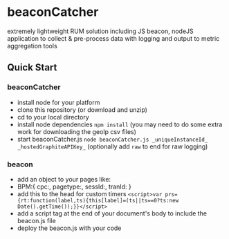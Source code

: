 # beaconCatcher
extremely lightweight RUM solution including JS beacon, nodeJS application to collect &amp; pre-process data with logging and output to metric aggregation tools

## Quick Start
### beaconCatcher
* install node for your platform
* clone this repository (or download and unzip)
* cd to your local directory
* install node dependencies `npm install` (you may need to do some extra work for downloading the geoIp csv files)
* start beaconCatcher.js `node beaconCatcher.js _uniqueInstanceId_ _hostedGraphiteAPIKey_` (optionally add `raw` to end for raw logging)

### beacon
* add an object to your pages like:
* 
    BPM:{
    cpc:<product identifier>,
    pagetype:<page category name>,
    sessId:<unique session ID>,
    tranId:<unique per session transaction ID>
    }
* add this to the head for custom timers `<script>var prs={rt:function(label,ts){this[label]=(ts||ts==0?ts:new Date().getTime());}}</script>`
* add a script tag at the end of your document's body to include the beacon.js file
* deploy the beacon.js with your code
